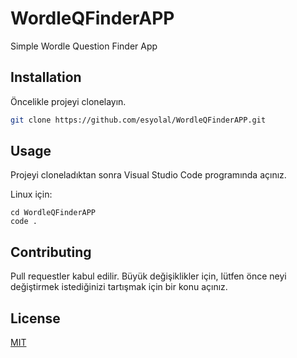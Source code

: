 # WordleQFinderAPP

Simple Wordle Question Finder App

## Installation

Öncelikle projeyi clonelayın.

```bash
git clone https://github.com/esyolal/WordleQFinderAPP.git
```

## Usage

Projeyi cloneladıktan sonra Visual Studio Code programında açınız.

Linux için:
```linux
cd WordleQFinderAPP
code .
```

## Contributing
Pull requestler kabul edilir. Büyük değişiklikler için, lütfen önce neyi değiştirmek istediğinizi tartışmak için bir konu açınız.


## License
[MIT](https://choosealicense.com/licenses/mit/)
